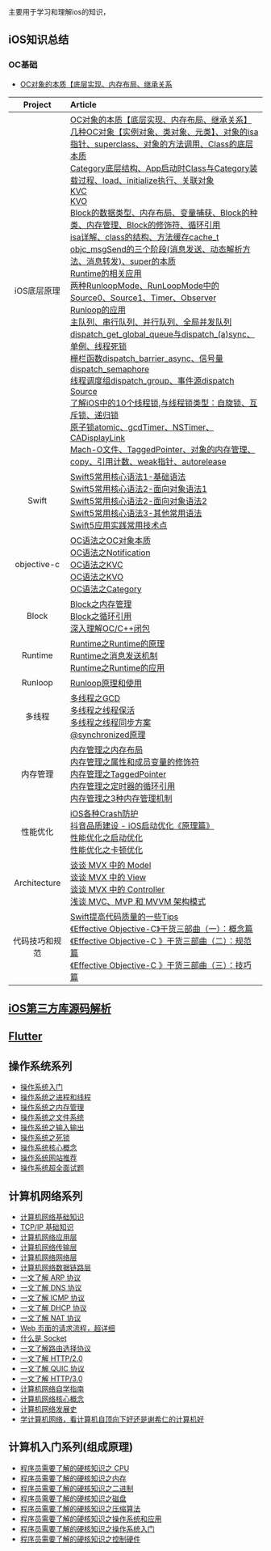 主要用于学习和理解ios的知识，

## iOS知识总结
 ### OC基础
 * [OC对象的本质【底层实现、内存布局、继承关系](https://github.com/shenchunxing/better-ios-developer/blob/master/iOS底层原理/OC对象的本质【底层实现、内存布局、继承关系】.md)

| Project | Article |
|:-------:|:------|
| iOS底层原理 | [OC对象的本质【底层实现、内存布局、继承关系】](iOS底层原理/OC对象的本质【底层实现、内存布局、继承关系】.md) <br> [几种OC对象【实例对象、类对象、元类】、对象的isa指针、superclass、对象的方法调用、Class的底层本质](iOS底层原理/几种OC对象【实例对象、类对象、元类】、对象的isa指针、superclass、对象的方法调用、Class的底层本质.md) <br> [Category底层结构、App启动时Class与Category装载过程、load、initialize执行、关联对象](iOS底层原理/Category底层结构、App启动时Class与Category装载过程、load、initialize执行、关联对象.md) <br> [KVC](iOS底层原理/KVC.md) <br> [KVO](iOS底层原理/KVO.md) <br> [Block的数据类型、内存布局、变量捕获、Block的种类、内存管理、Block的修饰符、循环引用](iOS底层原理/Block的数据类型、内存布局、变量捕获、Block的种类、内存管理、Block的修饰符、循环引用.md) <br> [isa详解、class的结构、方法缓存cache_t](isa详解、class的结构、方法缓存cache_t.md) <br> [objc_msgSend的三个阶段(消息发送、动态解析方法、消息转发)、super的本质](iOS底层原理/objc_msgSend的三个阶段(消息发送、动态解析方法、消息转发)、super的本质.md) <br> [Runtime的相关应用](iOS底层原理/Runtime的相关应用.md) <br> [两种RunloopMode、RunLoopMode中的Source0、Source1、Timer、Observer](iOS底层原理/两种RunloopMode、RunLoopMode中的Source0、Source1、Timer、Observer.md) <br> [Runloop的应用](iOS底层原理/Runloop的应用.md) <br> [主队列、串行队列、并行队列、全局并发队列](iOS底层原理/主队列、串行队列、并行队列、全局并发队列.md) <br> [dispatch_get_global_queue与dispatch_(a)sync、单例、线程死锁](iOS底层原理/dispatch_get_global_queue与dispatch_async、单例、线程死锁.md) <br> [栅栏函数dispatch_barrier_async、信号量dispatch_semaphore](iOS底层原理/栅栏函数dispatch_barrier_async、信号量dispatch_semaphore.md) <br> [线程调度组dispatch_group、事件源dispatch Source](iOS底层原理/线程调度组dispatch_group、事件源dispatchSource.md) <br> [了解iOS中的10个线程锁,与线程锁类型：自旋锁、互斥锁、递归锁](iOS底层原理/了解iOS中的10个线程锁,与线程锁类型：自旋锁、互斥锁、递归锁.md) <br> [原子锁atomic、gcdTimer、NSTimer、CADisplayLink](iOS底层原理/原子锁atomic、gcdTimer、NSTimer、CADisplayLink.md) <br> [Mach-O文件、TaggedPointer、对象的内存管理、copy、引用计数、weak指针、autorelease](iOS底层原理/Mach-O文件、TaggedPointer、对象的内存管理、copy、引用计数、weak指针、autorelease.md) |
| Swift | [Swift5常用核心语法1-基础语法](swift/Swift5常用核心语法1-基础语法.md) <br> [Swift5常用核心语法2-面向对象语法1](swift/Swift5常用核心语法2-面向对象语法1.md) <br> [Swift5常用核心语法2-面向对象语法2](swift/Swift5常用核心语法2-面向对象语法2.md) <br> [Swift5常用核心语法3-其他常用语法](swift/Swift5常用核心语法3-其他常用语法.md) <br> [Swift5应用实践常用技术点](swift/Swift5应用实践常用技术点.md) |
| objective-c | [OC语法之OC对象本质](objective-c/OC对象本质.md) <br> [OC语法之Notification](objective-c/Notification.md) <br> [OC语法之KVC](objective-c/KVC.md) <br> [OC语法之KVO](objective-c/KVO.md) <br> [OC语法之Category](objective-c/Category.md) |
| Block | [Block之内存管理](block/block的内存管理.md) <br> [Block之循环引用](block/block的循环引用.md) <br> [深入理解OC/C++闭包](block/深入理解OC/C++闭包.md) |
| Runtime | [Runtime之Runtime的原理](runtime/Runtime之Runtime的原理.md) <br> [Runtime之消息发送机制](runtime/Runtime之消息发送机制.md) <br> [Runtime之Runtime的应用](runtime/Runtime之Runtime的应用.md) |
| Runloop | [Runloop原理和使用](runloop/Runloop.md) |
| 多线程 | [多线程之GCD](multi-threading/多线程之GCD.md) <br> [多线程之线程保活](multi-threading/多线程之线程保活.md) <br> [多线程之线程同步方案](multi-threading/多线程之线程同步方案.md) <br> [@synchronized原理](multi-threading/synchronized.md) |
| 内存管理 | [内存管理之内存布局](memory-management/内存布局.md) <br> [内存管理之属性和成员变量的修饰符](memory-management/属性和成员变量的修饰符.md) <br> [内存管理之TaggedPointer](memory-management/TaggedPointer.md) <br> [内存管理之定时器的循环引用](memory-management/定时器的循环引用.md) <br> [内存管理之3种内存管理机制](memory-management/3种内存管理机制.md) |
| 性能优化 | [iOS各种Crash防护](performance-optimization/iOS各种Crash防护.md) <br> [抖音品质建设 - iOS启动优化《原理篇》](performance-optimization/抖音品质建设-iOS启动优化《原理篇》.md) <br> [性能优化之启动优化](performance-optimization/性能优化之启动优化.md) <br> [性能优化之卡顿优化](performance-optimization/性能优化之卡顿优化.md)|
| Architecture | [谈谈 MVX 中的 Model](architecture/mvx-model.md) <br> [谈谈 MVX 中的 View](architecture/mvx-view.md) <br> [谈谈 MVX 中的 Controller](architecture/mvx-controller.md) <br> [浅谈 MVC、MVP 和 MVVM 架构模式](architecture/mvx.md) |
| 代码技巧和规范 | [Swift提高代码质量的一些Tips](代码技巧和规范/Swift提高代码质量的一些Tips.md) <br> [《Effective Objective-C》干货三部曲（一）：概念篇](代码技巧和规范/《EffectiveObjective-C》干货三部曲（一）：概念篇.md) <br> [《Effective Objective-C 》干货三部曲（二）：规范篇](代码技巧和规范/《EffectiveObjective-C》干货三部曲（二）：规范篇.md) <br> [《Effective Objective-C 》干货三部曲（三）：技巧篇](代码技巧和规范/《EffectiveObjective-C》干货三部曲（三）：技巧篇.md)|


## [iOS第三方库源码解析](https://github.com/shenchunxing/ios-third-party-analysis/blob/master/README.md)


## [Flutter](https://github.com/shenchunxing/better-flutter-developer/blob/master)

## 操作系统系列

* [操作系统入门](https://github.com/shenchunxing/better-ios-developer/blob/master/operating-system/os-overview.md)
* [操作系统之进程和线程](https://github.com/shenchunxing/better-ios-developer/blob/master/operating-system/os-processandthread.md)
* [操作系统之内存管理](https://github.com/shenchunxing/better-ios-developer/blob/master/operating-system/os-rammanage.md)
* [操作系统之文件系统](https://github.com/shenchunxing/better-ios-developer/blob/master/operating-system/os-filesystem.md)
* [操作系统之输入输出](https://github.com/shenchunxing/better-ios-developer/blob/master/operating-system/os-inputoutput.md)
* [操作系统之死锁](https://github.com/shenchunxing/better-ios-developer/blob/master/operating-system/os-deadlock.md)
* [操作系统核心概念](https://github.com/shenchunxing/better-ios-developer/blob/master/operating-system/os-importantconcept.md)
* [操作系统网站推荐](https://github.com/shenchunxing/better-ios-developer/blob/master/operating-system/os-recommand.md)
* [操作系统超全面试题](https://github.com/shenchunxing/better-ios-developer/blob/master/operating-system/os-interview-second.md)

## 计算机网络系列

* [计算机网络基础知识](https://github.com/shenchunxing/better-ios-developer/blob/master/computer-network/computer-network-basic.md)
* [TCP/IP 基础知识](https://github.com/shenchunxing/better-ios-developer/blob/master/computer-network/computer-network-tcpip.md)
* [计算机网络应用层](https://github.com/shenchunxing/better-ios-developer/blob/master/computer-network/computer-application.md)
* [计算机网络传输层](https://github.com/shenchunxing/better-ios-developer/blob/master/computer-network/computer-translayer.md)
* [计算机网络网络层](https://github.com/shenchunxing/better-ios-developer/blob/master/computer-network/computer-internet.md)
* [计算机网络数据链路层](https://github.com/shenchunxing/better-ios-developer/blob/master/computer-network/network-datalink.md)
* [一文了解 ARP 协议](https://github.com/shenchunxing/better-ios-developer/blob/master/computer-network/network-arp.md)
* [一文了解 DNS 协议](https://github.com/shenchunxing/better-ios-developer/blob/master/computer-network/network-dns.md)
* [一文了解 ICMP 协议](https://github.com/shenchunxing/better-ios-developer/blob/master/computer-network/network-icmp.md)
* [一文了解 DHCP 协议](https://github.com/shenchunxing/better-ios-developer/blob/master/computer-network/network-dhcp.md)
* [一文了解 NAT 协议](https://github.com/shenchunxing/better-ios-developer/blob/master/computer-network/network-nat.md)
* [Web 页面的请求流程，超详细](https://github.com/shenchunxing/better-ios-developer/blob/master/computer-network/web-request.md)
* [什么是 Socket](https://github.com/shenchunxing/better-ios-developer/blob/master/computer-network/network-socket.md)
* [一文了解路由选择协议](https://github.com/shenchunxing/better-ios-developer/blob/master/computer-network/network-routerchoose.md)
* [一文了解 HTTP/2.0](https://github.com/shenchunxing/better-ios-developer/blob/master/computer-network/network-http2.0.md)
* [一文了解 QUIC 协议](https://github.com/shenchunxing/better-ios-developer/blob/master/computer-network/network-quic.md)
* [一文了解 HTTP/3.0](https://github.com/shenchunxing/better-ios-developer/blob/master/computer-network/network-http3.0.md)
* [计算机网络自学指南](https://github.com/shenchunxing/better-ios-developer/blob/master/computer-network/computer-howtolearn.md)
* [计算机网络核心概念](https://github.com/shenchunxing/better-ios-developer/blob/master/computer-network/network-concepts.md)
* [计算机网络发展史](https://github.com/shenchunxing/better-ios-developer/blob/master/computer-network/network-history.md)
* [学计算机网络，看计算机自顶向下好还是谢希仁的计算机好](https://github.com/shenchunxing/better-ios-developer/blob/master/computer-network/network-choose.md)

## 计算机入门系列(组成原理)

* [程序员需要了解的硬核知识之 CPU](https://github.com/shenchunxing/better-ios-developer/blob/master/computer-basic/computer-cpu.md)
* [程序员需要了解的硬核知识之内存](https://github.com/shenchunxing/better-ios-developer/blob/master/computer-basic/computer-ram.md)
* [程序员需要了解的硬核知识之二进制](https://github.com/shenchunxing/better-ios-developer/blob/master/computer-basic/computer-binary.md)
* [程序员需要了解的硬核知识之磁盘](https://github.com/shenchunxing/better-ios-developer/blob/master/computer-basic/computer-disk.md)
* [程序员需要了解的硬核知识之压缩算法](https://github.com/shenchunxing/better-ios-developer/blob/master/computer-basic/computer-compression.md)
* [程序员需要了解的硬核知识之操作系统和应用](https://github.com/shenchunxing/better-ios-developer/blob/master/computer-basic/computer-osandapp.md)
* [程序员需要了解的硬核知识之操作系统入门](https://github.com/shenchunxing/better-ios-developer/blob/master/computer-basic/computer-os.md)
* [程序员需要了解的硬核知识之控制硬件](https://github.com/shenchunxing/better-ios-developer/blob/master/computer-basic/computer-hardware.md)


